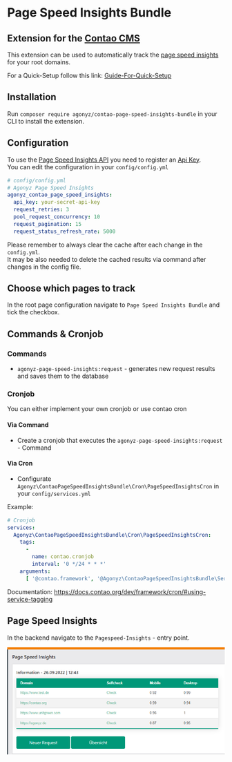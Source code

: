 # Page Speed Insights Bundle
## Extension for the [Contao CMS](https://www.contao.org)

This extension can be used to automatically track the [page speed insights](https://pagespeed.web.dev/) for your root domains.

For a Quick-Setup follow this link: [Guide-For-Quick-Setup](docs/QuickSetup.md)

## Installation
Run ```composer require agonyz/contao-page-speed-insights-bundle``` in your CLI to install the extension.

## Configuration
To use the [Page Speed Insights API](https://pagespeed.web.dev/) you need to register an [Api Key](https://developers.google.com/speed/docs/insights/v5/get-started?hl=de).   
You can edit the configuration in your ```config/config.yml```

```yml
# config/config.yml
# Agonyz Page Speed Insights
agonyz_contao_page_speed_insights:
  api_key: your-secret-api-key
  request_retries: 3
  pool_request_concurrency: 10
  request_pagination: 15
  request_status_refresh_rate: 5000
```

Please remember to always clear the cache after each change in the ```config.yml```.   
It may be also needed to delete the cached results via command after changes in the config file.

## Choose which pages to track
In the root page configuration navigate to ```Page Speed Insights Bundle``` and tick the checkbox.

## Commands & Cronjob
### Commands
- ```agonyz-page-speed-insights:request``` - generates new request results and saves them to the database

### Cronjob
You can either implement your own cronjob or use contao cron

#### Via Command
- Create a cronjob that executes the ```agonyz-page-speed-insights:request``` - Command

#### Via Cron
- Configurate ```Agonyz\ContaoPageSpeedInsightsBundle\Cron\PageSpeedInsightsCron``` in your ```config/services.yml```

Example:
```yml
# Cronjob
services:
  Agonyz\ContaoPageSpeedInsightsBundle\Cron\PageSpeedInsightsCron:
    tags:
      -
        name: contao.cronjob
        interval: '0 */24 * * *'
    arguments:
      [ '@contao.framework', '@Agonyz\ContaoPageSpeedInsightsBundle\Service\Request\RequestHandler']
```
Documentation: https://docs.contao.org/dev/framework/cron/#using-service-tagging


## Page Speed Insights
In the backend navigate to the ```Pagespeed-Insights``` - entry point.   

![psibundle](docs/page_speed_insights_bundle.png?raw=true "psibundle")
